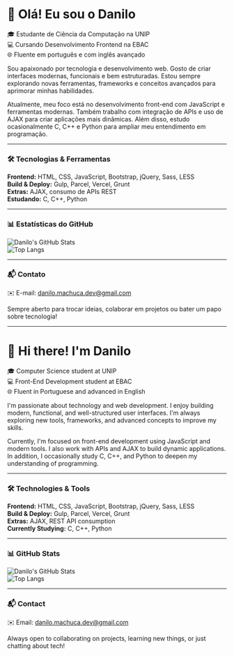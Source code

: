 # 👋 Olá! Eu sou o Danilo

🎓 Estudante de Ciência da Computação na UNIP  
💻 Cursando Desenvolvimento Frontend na EBAC  
🌐 Fluente em português e com inglês avançado

Sou apaixonado por tecnologia e desenvolvimento web. Gosto de criar interfaces modernas, funcionais e bem estruturadas. Estou sempre explorando novas ferramentas, frameworks e conceitos avançados para aprimorar minhas habilidades.

Atualmente, meu foco está no desenvolvimento front-end com JavaScript e ferramentas modernas. Também trabalho com integração de APIs e uso de AJAX para criar aplicações mais dinâmicas. Além disso, estudo ocasionalmente C, C++ e Python para ampliar meu entendimento em programação.

---

### 🛠 Tecnologias & Ferramentas

**Frontend:** HTML, CSS, JavaScript, Bootstrap, jQuery, Sass, LESS  
**Build & Deploy:** Gulp, Parcel, Vercel, Grunt  
**Extras:** AJAX, consumo de APIs REST  
**Estudando:** C, C++, Python  

---

### 📊 Estatísticas do GitHub

![Danilo's GitHub Stats](https://github-readme-stats.vercel.app/api?username=DaniloMachuca&show_icons=true&theme=dracula)  
![Top Langs](https://github-readme-stats.vercel.app/api/top-langs/?username=DaniloMachuca&layout=compact&theme=dracula)

---

### 📬 Contato

✉️ E-mail: danilo.machuca.dev@gmail.com

Sempre aberto para trocar ideias, colaborar em projetos ou bater um papo sobre tecnologia!

---

# 👋 Hi there! I'm Danilo

🎓 Computer Science student at UNIP  
💻 Front-End Development student at EBAC  
🌐 Fluent in Portuguese and advanced in English

I'm passionate about technology and web development. I enjoy building modern, functional, and well-structured user interfaces. I'm always exploring new tools, frameworks, and advanced concepts to improve my skills.

Currently, I'm focused on front-end development using JavaScript and modern tools. I also work with APIs and AJAX to build dynamic applications. In addition, I occasionally study C, C++, and Python to deepen my understanding of programming.

---

### 🛠 Technologies & Tools

**Frontend:** HTML, CSS, JavaScript, Bootstrap, jQuery, Sass, LESS  
**Build & Deploy:** Gulp, Parcel, Vercel, Grunt  
**Extras:** AJAX, REST API consumption  
**Currently Studying:** C, C++, Python  

---

### 📊 GitHub Stats

![Danilo's GitHub Stats](https://github-readme-stats.vercel.app/api?username=DaniloMachuca&show_icons=true&theme=dracula)  
![Top Langs](https://github-readme-stats.vercel.app/api/top-langs/?username=DaniloMachuca&layout=compact&theme=dracula)

---

### 📬 Contact

✉️ Email: danilo.machuca.dev@gmail.com

Always open to collaborating on projects, learning new things, or just chatting about tech!
